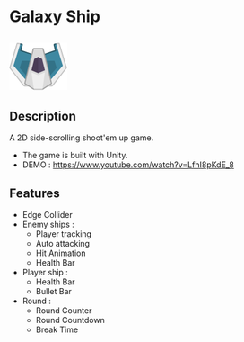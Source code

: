 Galaxy Ship
===
## ![IMAGE](https://github.com/h1586685/Galaxy-Ship/blob/main/Assets/texture/spaceship.png.png)

Description
---
A 2D side-scrolling shoot'em up game.
+ The game is built with Unity.
+ DEMO : https://www.youtube.com/watch?v=LfhI8pKdE_8

Features
---
+ Edge Collider
+ Enemy ships :
  - Player tracking
  - Auto attacking
  - Hit Animation
  - Health Bar
+ Player ship : 
  - Health Bar
  - Bullet Bar
+ Round :
  - Round Counter
  - Round Countdown
  - Break Time
